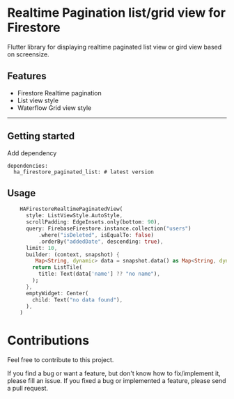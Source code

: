 <!-- 
This README describes the package. If you publish this package to pub.dev,
this README's contents appear on the landing page for your package.

For information about how to write a good package README, see the guide for
[writing package pages](https://dart.dev/guides/libraries/writing-package-pages). 

For general information about developing packages, see the Dart guide for
[creating packages](https://dart.dev/guides/libraries/create-library-packages)
and the Flutter guide for
[developing packages and plugins](https://flutter.dev/developing-packages). 
-->
# Realtime Pagination list/grid view for Firestore
Flutter library for displaying realtime paginated list view or gird view based on screensize.
## Features


- Firestore Realtime pagination
- List view style
- Waterflow Grid view style


---
## Getting started

Add dependency
```
dependencies:
  ha_firestore_paginated_list: # latest version

```

## Usage


```dart
    HAFirestoreRealtimePaginatedView(
      style: ListViewStyle.AutoStyle,
      scrollPadding: EdgeInsets.only(bottom: 90),
      query: FirebaseFirestore.instance.collection("users")
          .where("isDeleted", isEqualTo: false)
          .orderBy("addedDate", descending: true),
      limit: 10,
      builder: (context, snapshot) {
         Map<String, dynamic> data = snapshot.data() as Map<String, dynamic>;
        return ListTile(
          title: Text(data['name'] ?? "no name"),
        );
      },
      emptyWidget: Center(
        child: Text("no data found"),
      ),
    )
```


# Contributions

Feel free to contribute to this project.

If you find a bug or want a feature, but don't know how to fix/implement it, please fill an issue. If you fixed a bug or implemented a feature, please send a pull request.



